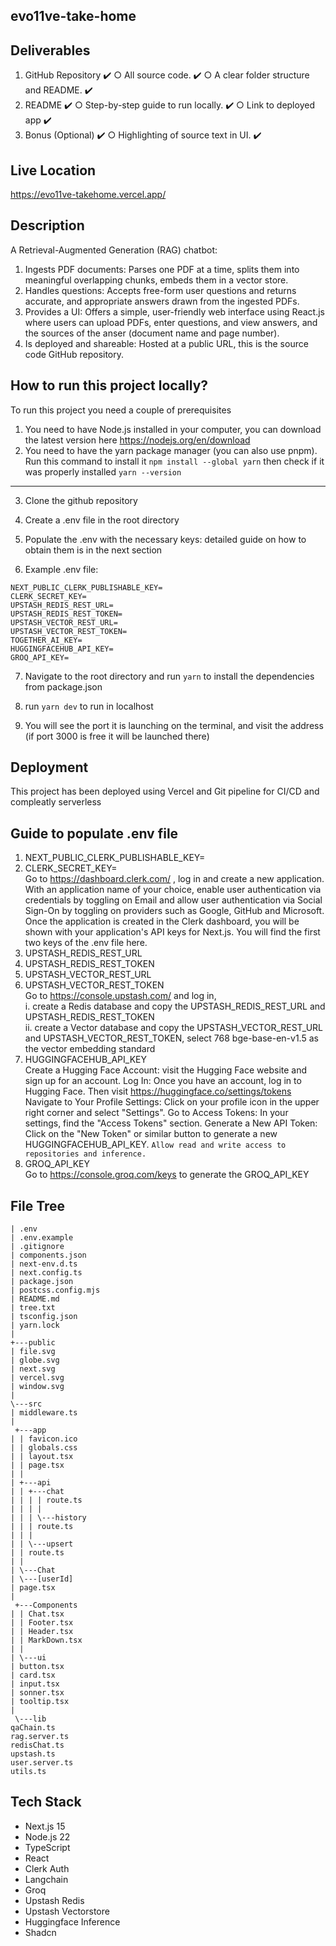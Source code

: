 ## evo11ve-take-home

## Deliverables

1. GitHub Repository ✔️
   ○ All source code. ✔️
   ○ A clear folder structure and README. ✔️
2. README ✔️
   ○ Step-by-step guide to run locally. ✔️
   ○ Link to deployed app ✔️
3. Bonus (Optional) ✔️
   ○ Highlighting of source text in UI. ✔️

## Live Location

https://evo11ve-takehome.vercel.app/

## Description

A Retrieval-Augmented Generation (RAG) chatbot:

1. Ingests PDF documents: Parses one PDF at a time, splits them into meaningful overlapping
   chunks, embeds them in a vector store.
2. Handles questions: Accepts free-form user questions and returns accurate, and
   appropriate answers drawn from the ingested PDFs.
3. Provides a UI: Offers a simple, user-friendly web interface using React.js where users can upload PDFs, enter questions, and view answers, and the sources of the anser (document name and page number).
4. Is deployed and shareable: Hosted at a public URL, this is the source code
   GitHub repository.

## How to run this project locally?

To run this project you need a couple of prerequisites

1. You need to have Node.js installed in your computer, you can download the latest version here https://nodejs.org/en/download
2. You need to have the yarn package manager (you can also use pnpm). Run this command to install it `npm install --global yarn` then check if it was properly installed `yarn --version`

---

3. Clone the github repository

4. Create a .env file in the root directory

5. Populate the .env with the necessary keys: detailed guide on how to obtain them is in the next section

6. Example .env file:

```
NEXT_PUBLIC_CLERK_PUBLISHABLE_KEY=
CLERK_SECRET_KEY=
UPSTASH_REDIS_REST_URL=
UPSTASH_REDIS_REST_TOKEN=
UPSTASH_VECTOR_REST_URL=
UPSTASH_VECTOR_REST_TOKEN=
TOGETHER_AI_KEY=
HUGGINGFACEHUB_API_KEY=
GROQ_API_KEY=
```

7. Navigate to the root directory and run `yarn` to install the dependencies from package.json

8. run `yarn dev` to run in localhost

9. You will see the port it is launching on the terminal, and visit the address (if port 3000 is free it will be launched there)

## Deployment

This project has been deployed using Vercel and Git pipeline for CI/CD and compleatly serverless

## Guide to populate .env file

1. NEXT_PUBLIC_CLERK_PUBLISHABLE_KEY=
2. CLERK_SECRET_KEY= <br/>
   Go to https://dashboard.clerk.com/ , log in and create a new application. With an application name of your choice, enable user authentication via credentials by toggling on Email and allow user authentication via Social Sign-On by toggling on providers such as Google, GitHub and Microsoft.
   Once the application is created in the Clerk dashboard, you will be shown with your application's API keys for Next.js. You will find the first two keys of the .env file here.
3. UPSTASH_REDIS_REST_URL
4. UPSTASH_REDIS_REST_TOKEN
5. UPSTASH_VECTOR_REST_URL
6. UPSTASH_VECTOR_REST_TOKEN <br/>
   Go to https://console.upstash.com/ and log in, <br/>
   i. create a Redis database and copy the UPSTASH_REDIS_REST_URL and UPSTASH_REDIS_REST_TOKEN <br/>
   ii. create a Vector database and copy the UPSTASH_VECTOR_REST_URL and UPSTASH_VECTOR_REST_TOKEN, select 768 bge-base-en-v1.5 as the vector embedding standard
7. HUGGINGFACEHUB_API_KEY <br/>
   Create a Hugging Face Account: visit the Hugging Face website and sign up for an account. Log In: Once you have an account, log in to Hugging Face. Then visit https://huggingface.co/settings/tokens
   Navigate to Your Profile Settings: Click on your profile icon in the upper right corner and select "Settings". Go to Access Tokens: In your settings, find the "Access Tokens" section. Generate a New API Token: Click on the "New Token" or similar button to generate a new HUGGINGFACEHUB_API_KEY.
   `Allow read and write access to repositories and inference.`
8. GROQ_API_KEY <br/>
   Go to https://console.groq.com/keys to generate the GROQ_API_KEY

## File Tree

```
| .env
| .env.example
| .gitignore
| components.json
| next-env.d.ts
| next.config.ts
| package.json
| postcss.config.mjs
| README.md
| tree.txt
| tsconfig.json
| yarn.lock
|
+---public
| file.svg
| globe.svg
| next.svg
| vercel.svg
| window.svg
|
\---src
| middleware.ts
|
 +---app
| | favicon.ico
| | globals.css
| | layout.tsx
| | page.tsx
| |
| +---api
| | +---chat
| | | | route.ts
| | | |
| | | \---history
| | | route.ts
| | |
| | \---upsert
| | route.ts
| |
| \---Chat
| \---[userId]
| page.tsx
|
 +---Components
| | Chat.tsx
| | Footer.tsx
| | Header.tsx
| | MarkDown.tsx
| |
| \---ui
| button.tsx
| card.tsx
| input.tsx
| sonner.tsx
| tooltip.tsx
|
 \---lib
qaChain.ts
rag.server.ts
redisChat.ts
upstash.ts
user.server.ts
utils.ts
```

## Tech Stack

- Next.js 15
- Node.js 22
- TypeScript
- React
- Clerk Auth
- Langchain
- Groq
- Upstash Redis
- Upstash Vectorstore
- Huggingface Inference
- Shadcn
